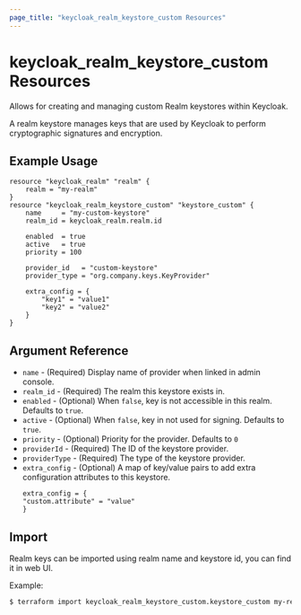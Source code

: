 ```yaml
---
page_title: "keycloak_realm_keystore_custom Resources"
---
```


# keycloak\_realm\_keystore\_custom Resources

Allows for creating and managing custom Realm keystores within Keycloak.

A realm keystore manages keys that are used by Keycloak to perform cryptographic signatures and encryption.

## Example Usage

```hcl
resource "keycloak_realm" "realm" {
	realm = "my-realm"
}
resource "keycloak_realm_keystore_custom" "keystore_custom" {
	name     = "my-custom-keystore"
	realm_id = keycloak_realm.realm.id

	enabled  = true
	active   = true
	priority = 100

	provider_id   = "custom-keystore"
	provider_type = "org.company.keys.KeyProvider"

	extra_config = {
		"key1" = "value1"
		"key2" = "value2"
	}
}
```

## Argument Reference

- `name` - (Required) Display name of provider when linked in admin console.
- `realm_id` - (Required) The realm this keystore exists in.
- `enabled` - (Optional) When `false`, key is not accessible in this realm. Defaults to `true`.
- `active` - (Optional) When `false`, key in not used for signing. Defaults to `true`.
- `priority` - (Optional) Priority for the provider. Defaults to `0`
- `providerId` - (Required) The ID of the keystore provider.
- `providerType` - (Required) The type of the keystore provider.
- `extra_config` - (Optional) A map of key/value pairs to add extra configuration attributes to this keystore.
  ``` hcl
  extra_config = {
  "custom.attribute" = "value"
  }
  ```

## Import

Realm keys can be imported using realm name and keystore id, you can find it in web UI.

Example:

```bash
$ terraform import keycloak_realm_keystore_custom.keystore_custom my-realm/618cfba7-49aa-4c09-9a19-2f699b576f0b
```
